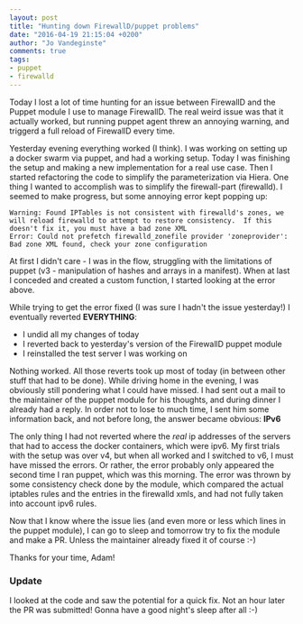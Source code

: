 ```yaml
---
layout: post
title: "Hunting down FirewallD/puppet problems"
date: "2016-04-19 21:15:04 +0200"
author: "Jo Vandeginste"
comments: true
tags:
- puppet
- firewalld
---
```


Today I lost a lot of time hunting for an issue between FirewallD and the Puppet module I use to manage FirewallD. The real weird issue was that it actually worked, but running puppet agent threw an annoying warning, and triggerd a full reload of FirewallD every time.

Yesterday evening everything worked (I think). I was working on setting up a docker swarm via puppet, and had a working setup. Today I was finishing the setup and making a new implementation for a real use case. Then I started refactoring the code to simplify the parameterization via Hiera. One thing I wanted to accomplish was to simplify the firewall-part (firewalld). I seemed to make progress, but some annoying error kept popping up:

```
Warning: Found IPTables is not consistent with firewalld's zones, we will reload firewalld to attempt to restore consistency.  If this doesn't fix it, you must have a bad zone XML
Error: Could not prefetch firewalld_zonefile provider 'zoneprovider': Bad zone XML found, check your zone configuration
```

At first I didn't care - I was in the flow, struggling with the limitations of puppet (v3 - manipulation of hashes and arrays in a manifest). When at last I conceded and created a custom function, I started looking at the error above.

While trying to get the error fixed (I was sure I hadn't the issue yesterday!) I eventually reverted **EVERYTHING**:

* I undid all my changes of today
* I reverted back to yesterday's version of the FirewallD puppet module
* I reinstalled the test server I was working on

Nothing worked. All those reverts took up most of today (in between other stuff that had to be done). While driving home in the evening, I was obviously still pondering what I could have missed. I had sent out a mail to the maintainer of the puppet module for his thoughts, and during dinner I already had a reply. In order not to lose to much time, I sent him some information back, and not before long, the answer became obvious: **IPv6**

The only thing I had not reverted where the *real* ip addresses of the servers that had to access the docker containers, which were ipv6. My first trials with the setup was over v4, but when all worked and I switched to v6, I must have missed the errors. Or rather, the error probably only appeared the second time I ran puppet, which was this morning. The error was thrown by some consistency check done by the module, which compared the actual iptables rules and the entries in the firewalld xmls, and had not fully taken into account ipv6 rules.

Now that I know where the issue lies (and even more or less which lines in the puppet module), I can go to sleep and tomorrow try to fix the module and make a PR. Unless the maintainer already fixed it of course :-)

Thanks for your time, Adam!

### Update

I looked at the code and saw the potential for a quick fix. Not an hour later the PR was submitted! Gonna have a good night's sleep after all :-)
